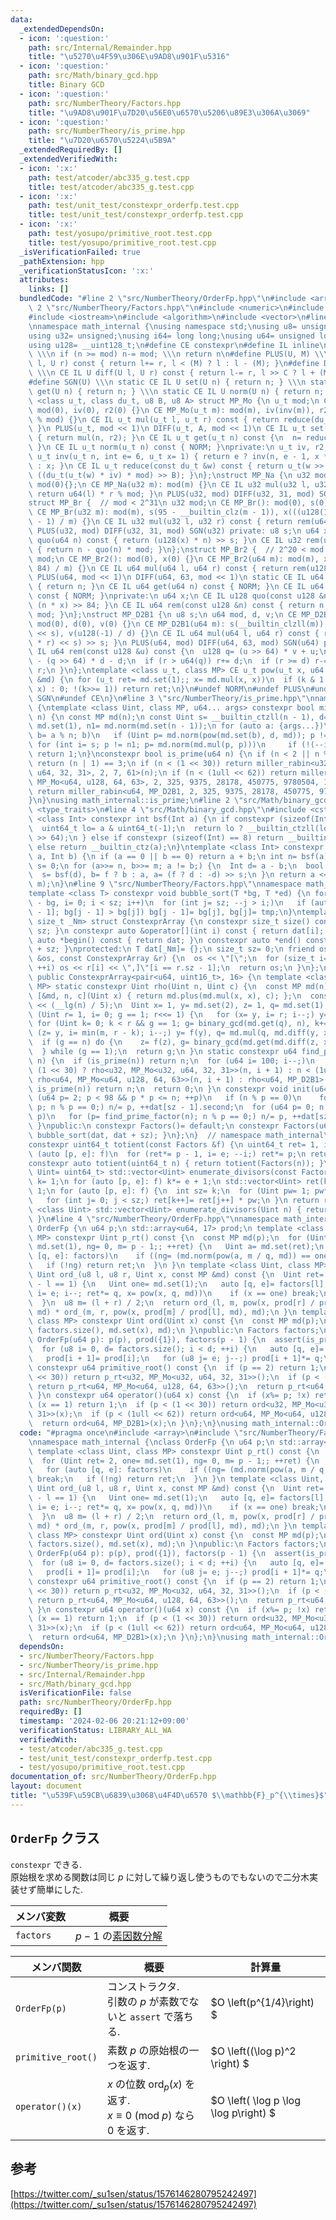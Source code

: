 ```yaml
---
data:
  _extendedDependsOn:
  - icon: ':question:'
    path: src/Internal/Remainder.hpp
    title: "\u5270\u4F59\u306E\u9AD8\u901F\u5316"
  - icon: ':question:'
    path: src/Math/binary_gcd.hpp
    title: Binary GCD
  - icon: ':question:'
    path: src/NumberTheory/Factors.hpp
    title: "\u9AD8\u901F\u7D20\u56E0\u6570\u5206\u89E3\u306A\u3069"
  - icon: ':question:'
    path: src/NumberTheory/is_prime.hpp
    title: "\u7D20\u6570\u5224\u5B9A"
  _extendedRequiredBy: []
  _extendedVerifiedWith:
  - icon: ':x:'
    path: test/atcoder/abc335_g.test.cpp
    title: test/atcoder/abc335_g.test.cpp
  - icon: ':x:'
    path: test/unit_test/constexpr_orderfp.test.cpp
    title: test/unit_test/constexpr_orderfp.test.cpp
  - icon: ':x:'
    path: test/yosupo/primitive_root.test.cpp
    title: test/yosupo/primitive_root.test.cpp
  _isVerificationFailed: true
  _pathExtension: hpp
  _verificationStatusIcon: ':x:'
  attributes:
    links: []
  bundledCode: "#line 2 \"src/NumberTheory/OrderFp.hpp\"\n#include <array>\n#line\
    \ 2 \"src/NumberTheory/Factors.hpp\"\n#include <numeric>\n#include <cassert>\n\
    #include <iostream>\n#include <algorithm>\n#include <vector>\n#line 2 \"src/Internal/Remainder.hpp\"\
    \nnamespace math_internal {\nusing namespace std;\nusing u8= unsigned char;\n\
    using u32= unsigned;\nusing i64= long long;\nusing u64= unsigned long long;\n\
    using u128= __uint128_t;\n#define CE constexpr\n#define IL inline\n#define NORM\
    \ \\\n if (n >= mod) n-= mod; \\\n return n\n#define PLUS(U, M) \\\n CE IL U plus(U\
    \ l, U r) const { return l+= r, l < (M) ? l : l - (M); }\n#define DIFF(U, C, M)\
    \ \\\n CE IL U diff(U l, U r) const { return l-= r, l >> C ? l + (M) : l; }\n\
    #define SGN(U) \\\n static CE IL U set(U n) { return n; } \\\n static CE IL U\
    \ get(U n) { return n; } \\\n static CE IL U norm(U n) { return n; }\ntemplate\
    \ <class u_t, class du_t, u8 B, u8 A> struct MP_Mo {\n u_t mod;\n CE MP_Mo():\
    \ mod(0), iv(0), r2(0) {}\n CE MP_Mo(u_t m): mod(m), iv(inv(m)), r2(-du_t(mod)\
    \ % mod) {}\n CE IL u_t mul(u_t l, u_t r) const { return reduce(du_t(l) * r);\
    \ }\n PLUS(u_t, mod << 1)\n DIFF(u_t, A, mod << 1)\n CE IL u_t set(u_t n) const\
    \ { return mul(n, r2); }\n CE IL u_t get(u_t n) const {\n  n= reduce(n);\n  NORM;\n\
    \ }\n CE IL u_t norm(u_t n) const { NORM; }\nprivate:\n u_t iv, r2;\n static CE\
    \ u_t inv(u_t n, int e= 6, u_t x= 1) { return e ? inv(n, e - 1, x * (2 - x * n))\
    \ : x; }\n CE IL u_t reduce(const du_t &w) const { return u_t(w >> B) + mod -\
    \ ((du_t(u_t(w) * iv) * mod) >> B); }\n};\nstruct MP_Na {\n u32 mod;\n CE MP_Na():\
    \ mod(0){};\n CE MP_Na(u32 m): mod(m) {}\n CE IL u32 mul(u32 l, u32 r) const {\
    \ return u64(l) * r % mod; }\n PLUS(u32, mod) DIFF(u32, 31, mod) SGN(u32)\n};\n\
    struct MP_Br {  // mod < 2^31\n u32 mod;\n CE MP_Br(): mod(0), s(0), x(0) {}\n\
    \ CE MP_Br(u32 m): mod(m), s(95 - __builtin_clz(m - 1)), x(((u128(1) << s) + m\
    \ - 1) / m) {}\n CE IL u32 mul(u32 l, u32 r) const { return rem(u64(l) * r); }\n\
    \ PLUS(u32, mod) DIFF(u32, 31, mod) SGN(u32) private: u8 s;\n u64 x;\n CE IL u64\
    \ quo(u64 n) const { return (u128(x) * n) >> s; }\n CE IL u32 rem(u64 n) const\
    \ { return n - quo(n) * mod; }\n};\nstruct MP_Br2 {  // 2^20 < mod <= 2^41\n u64\
    \ mod;\n CE MP_Br2(): mod(0), x(0) {}\n CE MP_Br2(u64 m): mod(m), x((u128(1) <<\
    \ 84) / m) {}\n CE IL u64 mul(u64 l, u64 r) const { return rem(u128(l) * r); }\n\
    \ PLUS(u64, mod << 1)\n DIFF(u64, 63, mod << 1)\n static CE IL u64 set(u64 n)\
    \ { return n; }\n CE IL u64 get(u64 n) const { NORM; }\n CE IL u64 norm(u64 n)\
    \ const { NORM; }\nprivate:\n u64 x;\n CE IL u128 quo(const u128 &n) const { return\
    \ (n * x) >> 84; }\n CE IL u64 rem(const u128 &n) const { return n - quo(n) *\
    \ mod; }\n};\nstruct MP_D2B1 {\n u8 s;\n u64 mod, d, v;\n CE MP_D2B1(): s(0),\
    \ mod(0), d(0), v(0) {}\n CE MP_D2B1(u64 m): s(__builtin_clzll(m)), mod(m), d(m\
    \ << s), v(u128(-1) / d) {}\n CE IL u64 mul(u64 l, u64 r) const { return rem((u128(l)\
    \ * r) << s) >> s; }\n PLUS(u64, mod) DIFF(u64, 63, mod) SGN(u64) private: CE\
    \ IL u64 rem(const u128 &u) const {\n  u128 q= (u >> 64) * v + u;\n  u64 r= u64(u)\
    \ - (q >> 64) * d - d;\n  if (r > u64(q)) r+= d;\n  if (r >= d) r-= d;\n  return\
    \ r;\n }\n};\ntemplate <class u_t, class MP> CE u_t pow(u_t x, u64 k, const MP\
    \ &md) {\n for (u_t ret= md.set(1);; x= md.mul(x, x))\n  if (k & 1 ? ret= md.mul(ret,\
    \ x) : 0; !(k>>= 1)) return ret;\n}\n#undef NORM\n#undef PLUS\n#undef DIFF\n#undef\
    \ SGN\n#undef CE\n}\n#line 3 \"src/NumberTheory/is_prime.hpp\"\nnamespace math_internal\
    \ {\ntemplate <class Uint, class MP, u64... args> constexpr bool miller_rabin(Uint\
    \ n) {\n const MP md(n);\n const Uint s= __builtin_ctzll(n - 1), d= n >> s, one=\
    \ md.set(1), n1= md.norm(md.set(n - 1));\n for (auto a: {args...})\n  if (Uint\
    \ b= a % n; b)\n   if (Uint p= md.norm(pow(md.set(b), d, md)); p != one)\n   \
    \ for (int i= s; p != n1; p= md.norm(md.mul(p, p)))\n     if (!(--i)) return 0;\n\
    \ return 1;\n}\nconstexpr bool is_prime(u64 n) {\n if (n < 2 || n % 6 % 4 != 1)\
    \ return (n | 1) == 3;\n if (n < (1 << 30)) return miller_rabin<u32, MP_Mo<u32,\
    \ u64, 32, 31>, 2, 7, 61>(n);\n if (n < (1ull << 62)) return miller_rabin<u64,\
    \ MP_Mo<u64, u128, 64, 63>, 2, 325, 9375, 28178, 450775, 9780504, 1795265022>(n);\n\
    \ return miller_rabin<u64, MP_D2B1, 2, 325, 9375, 28178, 450775, 9780504, 1795265022>(n);\n\
    }\n}\nusing math_internal::is_prime;\n#line 2 \"src/Math/binary_gcd.hpp\"\n#include\
    \ <type_traits>\n#line 4 \"src/Math/binary_gcd.hpp\"\n#include <cstdint>\ntemplate\
    \ <class Int> constexpr int bsf(Int a) {\n if constexpr (sizeof(Int) == 16) {\n\
    \  uint64_t lo= a & uint64_t(-1);\n  return lo ? __builtin_ctzll(lo) : 64 + __builtin_ctzll(a\
    \ >> 64);\n } else if constexpr (sizeof(Int) == 8) return __builtin_ctzll(a);\n\
    \ else return __builtin_ctz(a);\n}\ntemplate <class Int> constexpr Int binary_gcd(Int\
    \ a, Int b) {\n if (a == 0 || b == 0) return a + b;\n int n= bsf(a), m= bsf(b),\
    \ s= 0;\n for (a>>= n, b>>= m; a != b;) {\n  Int d= a - b;\n  bool f= a > b;\n\
    \  s= bsf(d), b= f ? b : a, a= (f ? d : -d) >> s;\n }\n return a << std::min(n,\
    \ m);\n}\n#line 9 \"src/NumberTheory/Factors.hpp\"\nnamespace math_internal {\n\
    template <class T> constexpr void bubble_sort(T *bg, T *ed) {\n for (int sz= ed\
    \ - bg, i= 0; i < sz; i++)\n  for (int j= sz; --j > i;)\n   if (auto tmp= bg[j\
    \ - 1]; bg[j - 1] > bg[j]) bg[j - 1]= bg[j], bg[j]= tmp;\n}\ntemplate <class T,\
    \ size_t _Nm> struct ConstexprArray {\n constexpr size_t size() const { return\
    \ sz; }\n constexpr auto &operator[](int i) const { return dat[i]; }\n constexpr\
    \ auto *begin() const { return dat; }\n constexpr auto *end() const { return dat\
    \ + sz; }\nprotected:\n T dat[_Nm]= {};\n size_t sz= 0;\n friend ostream &operator<<(ostream\
    \ &os, const ConstexprArray &r) {\n  os << \"[\";\n  for (size_t i= 0; i < r.sz;\
    \ ++i) os << r[i] << \",]\"[i == r.sz - 1];\n  return os;\n }\n};\nclass Factors:\
    \ public ConstexprArray<pair<u64, uint16_t>, 16> {\n template <class Uint, class\
    \ MP> static constexpr Uint rho(Uint n, Uint c) {\n  const MP md(n);\n  auto f=\
    \ [&md, n, c](Uint x) { return md.plus(md.mul(x, x), c); };\n  const Uint m= 1LL\
    \ << (__lg(n) / 5);\n  Uint x= 1, y= md.set(2), z= 1, q= md.set(1), g= 1;\n  for\
    \ (Uint r= 1, i= 0; g == 1; r<<= 1) {\n   for (x= y, i= r; i--;) y= f(y);\n  \
    \ for (Uint k= 0; k < r && g == 1; g= binary_gcd(md.get(q), n), k+= m)\n    for\
    \ (z= y, i= min(m, r - k); i--;) y= f(y), q= md.mul(q, md.diff(y, x));\n  }\n\
    \  if (g == n) do {\n    z= f(z), g= binary_gcd(md.get(md.diff(z, x)), n);\n \
    \  } while (g == 1);\n  return g;\n }\n static constexpr u64 find_prime_factor(u64\
    \ n) {\n  if (is_prime(n)) return n;\n  for (u64 i= 100; i--;)\n   if (n= n <\
    \ (1 << 30) ? rho<u32, MP_Mo<u32, u64, 32, 31>>(n, i + 1) : n < (1ull << 62) ?\
    \ rho<u64, MP_Mo<u64, u128, 64, 63>>(n, i + 1) : rho<u64, MP_D2B1>(n, i + 1);\
    \ is_prime(n)) return n;\n  return 0;\n }\n constexpr void init(u64 n) {\n  for\
    \ (u64 p= 2; p < 98 && p * p <= n; ++p)\n   if (n % p == 0)\n    for (dat[sz++].first=\
    \ p; n % p == 0;) n/= p, ++dat[sz - 1].second;\n  for (u64 p= 0; n > 1; dat[sz++].first=\
    \ p)\n   for (p= find_prime_factor(n); n % p == 0;) n/= p, ++dat[sz].second;\n\
    \ }\npublic:\n constexpr Factors()= default;\n constexpr Factors(u64 n) { init(n),\
    \ bubble_sort(dat, dat + sz); }\n};\n}  // namespace math_internal\nusing math_internal::Factors;\n\
    constexpr uint64_t totient(const Factors &f) {\n uint64_t ret= 1, i= 0;\n for\
    \ (auto [p, e]: f)\n  for (ret*= p - 1, i= e; --i;) ret*= p;\n return ret;\n}\n\
    constexpr auto totient(uint64_t n) { return totient(Factors(n)); }\ntemplate <class\
    \ Uint= uint64_t> std::vector<Uint> enumerate_divisors(const Factors &f) {\n int\
    \ k= 1;\n for (auto [p, e]: f) k*= e + 1;\n std::vector<Uint> ret(k, 1);\n k=\
    \ 1;\n for (auto [p, e]: f) {\n  int sz= k;\n  for (Uint pw= 1; pw*= p, e--;)\n\
    \   for (int j= 0; j < sz;) ret[k++]= ret[j++] * pw;\n }\n return ret;\n}\ntemplate\
    \ <class Uint> std::vector<Uint> enumerate_divisors(Uint n) { return enumerate_divisors<Uint>(Factors(n));\
    \ }\n#line 4 \"src/NumberTheory/OrderFp.hpp\"\nnamespace math_internal {\nclass\
    \ OrderFp {\n u64 p;\n std::array<u64, 17> prod;\n template <class Uint, class\
    \ MP> constexpr Uint p_rt() const {\n  const MP md(p);\n  for (Uint ret= 2, one=\
    \ md.set(1), ng= 0, m= p - 1;; ++ret) {\n   Uint a= md.set(ret);\n   for (auto\
    \ [q, e]: factors)\n    if ((ng= (md.norm(pow(a, m / q, md)) == one))) break;\n\
    \   if (!ng) return ret;\n  }\n }\n template <class Uint, class MP> constexpr\
    \ Uint ord_(u8 l, u8 r, Uint x, const MP &md) const {\n  Uint ret= 1;\n  if (r\
    \ - l == 1) {\n   Uint one= md.set(1);\n   auto [q, e]= factors[l];\n   for (u8\
    \ i= e; i--; ret*= q, x= pow(x, q, md))\n    if (x == one) break;\n   return ret;\n\
    \  }\n  u8 m= (l + r) / 2;\n  return ord_(l, m, pow(x, prod[r] / prod[m], md),\
    \ md) * ord_(m, r, pow(x, prod[m] / prod[l], md), md);\n }\n template <class Uint,\
    \ class MP> constexpr Uint ord(Uint x) const {\n  const MP md(p);\n  return ord_(0,\
    \ factors.size(), md.set(x), md);\n }\npublic:\n Factors factors;\n constexpr\
    \ OrderFp(u64 p): p(p), prod({1}), factors(p - 1) {\n  assert(is_prime(p));\n\
    \  for (u8 i= 0, d= factors.size(); i < d; ++i) {\n   auto [q, e]= factors[i];\n\
    \   prod[i + 1]= prod[i];\n   for (u8 j= e; j--;) prod[i + 1]*= q;\n  }\n }\n\
    \ constexpr u64 primitive_root() const {\n  if (p == 2) return 1;\n  if (p < (1\
    \ << 30)) return p_rt<u32, MP_Mo<u32, u64, 32, 31>>();\n  if (p < (1ull << 62))\
    \ return p_rt<u64, MP_Mo<u64, u128, 64, 63>>();\n  return p_rt<u64, MP_D2B1>();\n\
    \ }\n constexpr u64 operator()(u64 x) const {\n  if (x%= p; !x) return 0;\n  if\
    \ (x == 1) return 1;\n  if (p < (1 << 30)) return ord<u32, MP_Mo<u32, u64, 32,\
    \ 31>>(x);\n  if (p < (1ull << 62)) return ord<u64, MP_Mo<u64, u128, 64, 63>>(x);\n\
    \  return ord<u64, MP_D2B1>(x);\n }\n};\n}\nusing math_internal::OrderFp;\n"
  code: "#pragma once\n#include <array>\n#include \"src/NumberTheory/Factors.hpp\"\
    \nnamespace math_internal {\nclass OrderFp {\n u64 p;\n std::array<u64, 17> prod;\n\
    \ template <class Uint, class MP> constexpr Uint p_rt() const {\n  const MP md(p);\n\
    \  for (Uint ret= 2, one= md.set(1), ng= 0, m= p - 1;; ++ret) {\n   Uint a= md.set(ret);\n\
    \   for (auto [q, e]: factors)\n    if ((ng= (md.norm(pow(a, m / q, md)) == one)))\
    \ break;\n   if (!ng) return ret;\n  }\n }\n template <class Uint, class MP> constexpr\
    \ Uint ord_(u8 l, u8 r, Uint x, const MP &md) const {\n  Uint ret= 1;\n  if (r\
    \ - l == 1) {\n   Uint one= md.set(1);\n   auto [q, e]= factors[l];\n   for (u8\
    \ i= e; i--; ret*= q, x= pow(x, q, md))\n    if (x == one) break;\n   return ret;\n\
    \  }\n  u8 m= (l + r) / 2;\n  return ord_(l, m, pow(x, prod[r] / prod[m], md),\
    \ md) * ord_(m, r, pow(x, prod[m] / prod[l], md), md);\n }\n template <class Uint,\
    \ class MP> constexpr Uint ord(Uint x) const {\n  const MP md(p);\n  return ord_(0,\
    \ factors.size(), md.set(x), md);\n }\npublic:\n Factors factors;\n constexpr\
    \ OrderFp(u64 p): p(p), prod({1}), factors(p - 1) {\n  assert(is_prime(p));\n\
    \  for (u8 i= 0, d= factors.size(); i < d; ++i) {\n   auto [q, e]= factors[i];\n\
    \   prod[i + 1]= prod[i];\n   for (u8 j= e; j--;) prod[i + 1]*= q;\n  }\n }\n\
    \ constexpr u64 primitive_root() const {\n  if (p == 2) return 1;\n  if (p < (1\
    \ << 30)) return p_rt<u32, MP_Mo<u32, u64, 32, 31>>();\n  if (p < (1ull << 62))\
    \ return p_rt<u64, MP_Mo<u64, u128, 64, 63>>();\n  return p_rt<u64, MP_D2B1>();\n\
    \ }\n constexpr u64 operator()(u64 x) const {\n  if (x%= p; !x) return 0;\n  if\
    \ (x == 1) return 1;\n  if (p < (1 << 30)) return ord<u32, MP_Mo<u32, u64, 32,\
    \ 31>>(x);\n  if (p < (1ull << 62)) return ord<u64, MP_Mo<u64, u128, 64, 63>>(x);\n\
    \  return ord<u64, MP_D2B1>(x);\n }\n};\n}\nusing math_internal::OrderFp;"
  dependsOn:
  - src/NumberTheory/Factors.hpp
  - src/NumberTheory/is_prime.hpp
  - src/Internal/Remainder.hpp
  - src/Math/binary_gcd.hpp
  isVerificationFile: false
  path: src/NumberTheory/OrderFp.hpp
  requiredBy: []
  timestamp: '2024-02-06 20:21:12+09:00'
  verificationStatus: LIBRARY_ALL_WA
  verifiedWith:
  - test/atcoder/abc335_g.test.cpp
  - test/unit_test/constexpr_orderfp.test.cpp
  - test/yosupo/primitive_root.test.cpp
documentation_of: src/NumberTheory/OrderFp.hpp
layout: document
title: "\u539F\u59CB\u6839\u3068\u4F4D\u6570 $\\mathbb{F}_p^{\\times}$"
---
```



## `OrderFp` クラス

`constexpr` できる. \
原始根を求める関数は同じ $p$ に対して繰り返し使うものでもないので二分木実装せず簡単にした.

| メンバ変数 | 概要 |
| ---| --- |
|`factors`| $p-1$ の[素因数分解](md/NumberTheory/Factors.md)|

| メンバ関数 | 概要 | 計算量  |
| ---| --- | ---|
| `OrderFp(p)` | コンストラクタ. <br> 引数の $p$ が素数でないと `assert` で落ちる. | $O \left(p^{1/4}\right) $  |
| `primitive_root()` | 素数 $p$ の原始根の一つを返す.| $O \left((\log p)^2 \right) $|
| `operator()(x)` | $x$ の位数 $\mathrm{ord}_p(x)$ を返す. <br> $x\equiv 0 \ (\mathrm{mod} \ p)$ なら $0$ を返す. |  $O \left( \log p \log \log p\right) $ |

## 参考
[https://twitter.com/_su1sen/status/1576146280795242497](https://twitter.com/_su1sen/status/1576146280795242497)